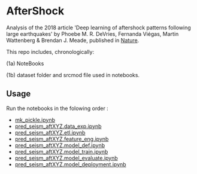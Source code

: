 # AfterShock

Analysis of the 2018 article 'Deep learning of aftershock patterns following large earthquakes' by Phoebe M. R. DeVries, Fernanda Viégas, Martin Wattenberg & Brendan J. Meade, published in [Nature](https://www.nature.com/articles/s41586-018-0438-y).

This repo includes, chronologically:

(1a) NoteBooks

(1b) dataset folder and srcmod file used in notebooks.

## Usage

Run the notebooks in the folowing order :

- [mk_pickle.ipynb](https://nbviewer.jupyter.org/github/TheFenrisLycaon/AfterShock/blob/main/00-mk_pickle.ipynb)
- [pred_seism_aftXYZ.data_exp.ipynb](https://nbviewer.jupyter.org/github/TheFenrisLycaon/AfterShock/blob/main/01-pred_seism_aftXYZ.data_exp.ipynb)
- [pred_seism_aftXYZ.etl.ipynb](https://nbviewer.jupyter.org/github/TheFenrisLycaon/AfterShock/blob/main/02-pred_seism_aftXYZ.etl.ipynb)
- [pred_seism_aftXYZ.feature_eng.ipynb](https://nbviewer.jupyter.org/github/TheFenrisLycaon/AfterShock/blob/main/03-pred_seism_aftXYZ.feature_eng.ipynb)
- [pred_seism_aftXYZ.model_def.ipynb](https://nbviewer.jupyter.org/github/TheFenrisLycaon/AfterShock/blob/main/04-pred_seism_aftXYZ.model_def.ipynb)
- [pred_seism_aftXYZ.model_train.ipynb](https://nbviewer.jupyter.org/github/TheFenrisLycaon/AfterShock/blob/main/05-pred_seism_aftXYZ.model_train.ipynb)
- [pred_seism_aftXYZ.model_evaluate.ipynb](https://nbviewer.jupyter.org/github/TheFenrisLycaon/AfterShock/blob/main/06-pred_seism_aftXYZ.model_evaluate.ipynb)
- [pred_seism_aftXYZ.model_deployment.ipynb](https://nbviewer.jupyter.org/github/TheFenrisLycaon/AfterShock/blob/main/07-pred_seism_aftXYZ.model_deployment.ipynb)
